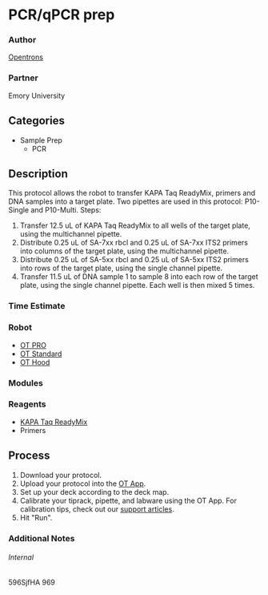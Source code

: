 # PCR/qPCR prep

### Author
[Opentrons](https://opentrons.com/)

### Partner
Emory University

## Categories
* Sample Prep
	* PCR

## Description
This protocol allows the robot to transfer KAPA Taq ReadyMix, primers and DNA samples into a target plate. Two pipettes are used in this protocol: P10-Single and P10-Multi.
Steps:
1. Transfer 12.5 uL of KAPA Taq ReadyMix to all wells of the target plate, using the multichannel pipette.
2. Distribute 0.25 uL of SA-7xx rbcl and 0.25 uL of SA-7xx ITS2 primers into columns of the target plate, using the multichannel pipette.
3. Distribute 0.25 uL of SA-5xx rbcl and 0.25 uL of SA-5xx ITS2 primers into rows of the target plate, using the single channel pipette.
4. Transfer 11.5 uL of DNA sample 1 to sample 8 into each row of the target plate, using the single channel pipette. Each well is then mixed 5 times.

### Time Estimate

### Robot
* [OT PRO](https://opentrons.com/robots/ot-one-s-pro)
* [OT Standard](https://opentrons.com/robots/ot-one-s-standard)  
* [OT Hood](https://opentrons.com/robots/ot-one-s-hood)

### Modules

### Reagents
* [KAPA Taq ReadyMix](https://www.sigmaaldrich.com/catalog/product/roche/kk1006?lang=en®ion=US)
* Primers

## Process
1. Download your protocol.
2. Upload your protocol into the [OT App](https://opentrons.com/ot-app).
3. Set up your deck according to the deck map.
4. Calibrate your tiprack, pipette, and labware using the OT App. For calibration tips, check out our [support articles](https://support.opentrons.com/ot-one/getting-started-software-setup/calibrating-the-pipettes).
6. Hit "Run".

### Additional Notes

###### Internal
596SjfHA
969
